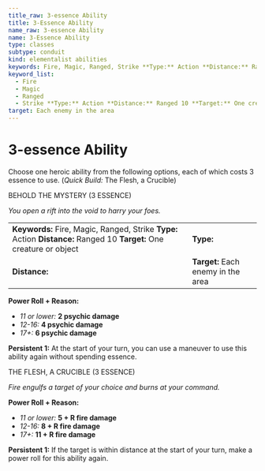 ```yaml
---
title_raw: 3-essence Ability
title: 3-Essence Ability
name_raw: 3-essence Ability
name: 3-Essence Ability
type: classes
subtype: conduit
kind: elementalist abilities
keywords: Fire, Magic, Ranged, Strike **Type:** Action **Distance:** Ranged 10 **Target:** One creature or object
keyword_list:
  - Fire
  - Magic
  - Ranged
  - Strike **Type:** Action **Distance:** Ranged 10 **Target:** One creature or object
target: Each enemy in the area
---
```


# 3-essence Ability

Choose one heroic ability from the following options, each of which costs 3 essence to use. (*Quick Build:* The Flesh, a Crucible)

BEHOLD THE MYSTERY (3 ESSENCE)

*You open a rift into the void to harry your foes.*

|                                                                                                                       |                                    |
| :-------------------------------------------------------------------------------------------------------------------- | :--------------------------------- |
| **Keywords:** Fire, Magic, Ranged, Strike **Type:** Action **Distance:** Ranged 10 **Target:** One creature or object | **Type:**                          |
| **Distance:**                                                                                                         | **Target:** Each enemy in the area |

**Power Roll + Reason:**

- *11 or lower:* **2 psychic damage**
- *12-16:* **4 psychic damage**
- *17+:* **6 psychic damage**

**Persistent 1:** At the start of your turn, you can use a maneuver to use this ability again without spending essence.

THE FLESH, A CRUCIBLE (3 ESSENCE)

*Fire engulfs a target of your choice and burns at your command.*

**Power Roll + Reason:**

- *11 or lower:* **5 + R fire damage**
- *12-16:* **8 + R fire damage**
- *17+:* **11 + R fire damage**

**Persistent 1:** If the target is within distance at the start of your turn, make a power roll for this ability again.
